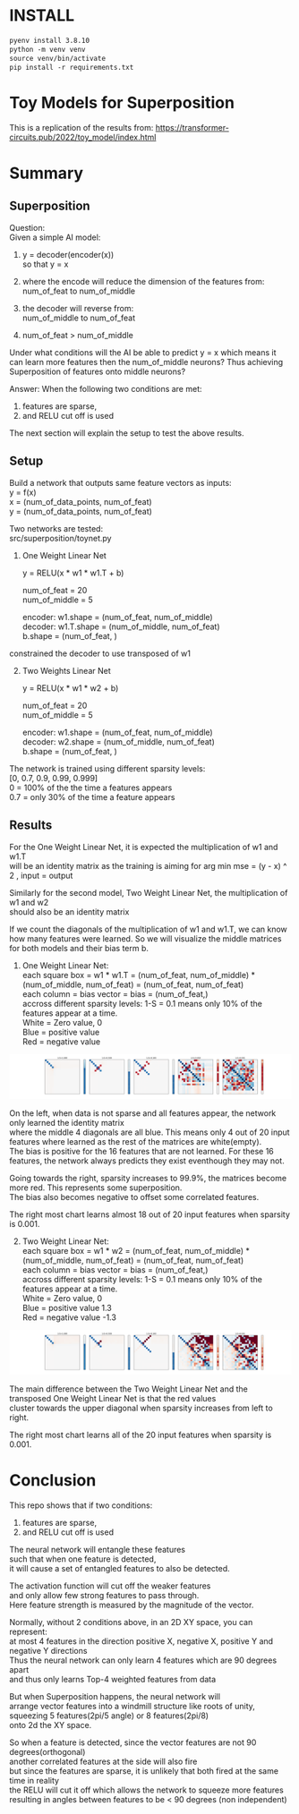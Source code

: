 # INSTALL
```
pyenv install 3.8.10
python -m venv venv
source venv/bin/activate
pip install -r requirements.txt
```

# Toy Models for Superposition
This is a replication of the results from: 
https://transformer-circuits.pub/2022/toy_model/index.html

# Summary
## Superposition
  
Question:  
Given a simple AI model:  
1.  y = decoder(encoder(x))  
so that y = x  
  
2. where the encode will reduce the dimension of the features from:  
num_of_feat to num_of_middle   
  
3. the decoder will reverse from:  
num_of_middle to num_of_feat

4. num_of_feat > num_of_middle  

Under what conditions will the AI be able to predict y = x
which means it can learn more features then the num_of_middle neurons? 
Thus achieving Superposition of features onto middle neurons?  
  
Answer: 
When the following two conditions are met:  
1. features are sparse,  
2. and RELU cut off is used  
  
The next section will explain the setup to test the above results.  
  
## Setup
Build a network that outputs same feature vectors as inputs:  
y = f(x)  
x = (num_of_data_points, num_of_feat)  
y = (num_of_data_points, num_of_feat)  

Two networks are tested:  
src/superposition/toynet.py  
  
1. One Weight Linear Net  
  
    y = RELU(x * w1 * w1.T + b)  
    
    num_of_feat = 20  
    num_of_middle = 5  
  
    encoder: w1.shape = (num_of_feat, num_of_middle)  
    decoder: w1.T.shape = (num_of_middle, num_of_feat)  
             b.shape = (num_of_feat, )  
  
constrained the decoder to use transposed of w1  
  
2. Two Weights Linear Net     
  
    y = RELU(x * w1 * w2 + b)  
  
    num_of_feat = 20  
    num_of_middle = 5  
  
    encoder: w1.shape = (num_of_feat, num_of_middle)  
    decoder: w2.shape = (num_of_middle, num_of_feat)  
             b.shape = (num_of_feat, )

The network is trained using different sparsity levels:  
[0, 0.7, 0.9, 0.99, 0.999]  
0 = 100% of the the time a features appears  
0.7 = only 30% of the time a feature appears  
  
## Results
For the One Weight Linear Net, it is expected the multiplication of w1 and w1.T  
will be an identity matrix as the training is aiming for arg min mse =  (y - x) ^ 2 , input = output  

Similarly for the second model, Two Weight Linear Net, the multiplication of w1 and w2  
should also be an identity matrix

If we count the diagonals of the multiplication of w1 and w1.T, we can know how many features were learned.
So we will visualize the middle matrices for both models and their bias term b.  
  
1. One Weight Linear Net:  
each square box = w1 * w1.T = (num_of_feat, num_of_middle) * (num_of_middle, num_of_feat) = (num_of_feat, num_of_feat)  
each column = bias vector = bias = (num_of_feat,)   
accross different sparsity levels: 1-S = 0.1 means only 10% of the features appear at a time.  
White = Zero value, 0  
Blue = positive value  
Red = negative value  
  
![One Weight Linear Net Image](src/superposition/viz/03_all_sparsity_one_weight.png)  
  
On the left, when data is not sparse and all features appear, the network only learned the identity matrix   
where the middle 4 diagonals are all blue. This means only 4 out of 20 input features where learned as the rest of the matrices are white(empty).  
The bias is positive for the 16 features that are not learned. 
For these 16 features, the network always predicts they exist eventhough they may not.  
  
Going towards the right, sparsity increases to 99.9%, the matrices become more red. This represents some superposition.  
The bias also becomes negative to offset some correlated features.  
  
The right most chart learns almost 18 out of 20 input features when sparsity is 0.001.  

2. Two Weight Linear Net:  
each square box = w1 * w2 = (num_of_feat, num_of_middle) * (num_of_middle, num_of_feat) = (num_of_feat, num_of_feat)  
each column = bias vector = bias = (num_of_feat,)   
accross different sparsity levels: 1-S = 0.1 means only 10% of the features appear at a time.  
White = Zero value, 0  
Blue = positive value 1.3  
Red = negative value -1.3  
  
![Two Weight Linear Net Image](src/superposition/viz/03_all_sparsity_two_weight.png)  
  
The main difference between the Two Weight Linear Net and the transposed One Weight Linear Net is that the red values  
cluster towards the upper diagonal when sparsity increases from left to right.  
  
The right most chart learns all of the 20 input features when sparsity is 0.001.  
  
# Conclusion

This repo shows that if two conditions:   
1. features are sparse,  
2. and RELU cut off is used  
  
The neural network will entangle these features  
such that when one feature is detected,   
it will cause a set of entangled features to also be detected.  

The activation function will cut off the weaker features  
and only allow few strong features to pass through.  
Here feature strength is measured by the magnitude of the vector.  

Normally, without 2 conditions above, in an 2D XY space, you can represent:  
at most 4 features in the direction positive X, negative X, positive Y and negative Y directions  
Thus the neural network can only learn 4 features which are 90 degrees apart  
and thus only learns Top-4 weighted features from data  

But when Superposition happens, the neural network will  
arrange vector features into a windmill structure like roots of unity,  
squeezing 5 features(2pi/5 angle) or 8 features(2pi/8)  
onto 2d the XY space.  
  
So when a feature is detected, since the vector features are not 90 degrees(orthogonal)  
another correlated features at the side will also fire  
but since the features are sparse, it is unlikely that both fired at the same time in reality  
the RELU will cut it off which allows the network to squeeze more features  
resulting in angles between features to be < 90 degrees (non independent)  
 
